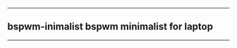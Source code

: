 ----------------------------------------------
bspwm-inimalist
bspwm minimalist for laptop
----------------------------------------------
----------------------------------------------

